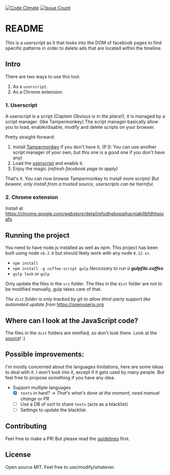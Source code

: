 [![Code Climate](https://codeclimate.com/github/Vadorequest/fb-adblock-timeline/badges/gpa.svg)](https://codeclimate.com/github/Vadorequest/fb-adblock-timeline)
[![Issue Count](https://codeclimate.com/github/Vadorequest/fb-adblock-timeline/badges/issue_count.svg)](https://codeclimate.com/github/Vadorequest/fb-adblock-timeline)

# README

This is a *userscript* as it that looks into the DOM of facebook pages to find specific patterns in order to delete ads that are located within the timeline.

## Intro

There are two ways to use this tool.

1. As a `userscript`.
1. As a Chrome extension.

### 1. Userscript

A userscript is a script *(Captain Obvious is in the place!)*, it is managed by a script manager. (like Tampermonkey)
The script manager basically allow you to load, enable/disable, modify and delete scripts on your browser.

Pretty straight-forward:

1. Install [Tampermonkey](https://chrome.google.com/webstore/detail/tampermonkey/dhdgffkkebhmkfjojejmpbldmpobfkfo) if you don't have it. (P.S: You can use another script manager of your own, but this one is a good one if you don't have any)
1. Load the [userscript](./dist/userscript/fb-adblock-timeline.user.js) and enable it.
1. Enjoy the magic *(refresh facebook page to apply)*

That's it. You can now browse Tampermonkey to install more scripts! 
*But beware, only install from a trusted source, userscripts can be harmful.*


### 2. Chrome extension

Install at https://chrome.google.com/webstore/detail/efodhgbopaihacnjakjllbfdhhpioafo

## Running the project

You need to have node.js installed as well as npm. This project has been built using node `v6.2.0` but should likely work with any node `0.12.x+`.

- `npm install`
- `npm install -g coffee-script gulp` _Necessary to run a **gulpfile.coffee**._
- `gulp look` or `gulp`

Only update the files in the `src` folder. The files in the `dist` folder are not to be modified manually, gulp takes care of that.

_The `dist` folder is only tracked by git to allow third-party support like automated update from_ https://openuserjs.org

## Where can I look at the JavaScript code?

The files in the `dist` folders are minified, so don't look there. Look at the [source](./src/index.coffee)! :)

## Possible improvements:

I'm mostly concerned about the languages limitations, here are some ideas to deal with it.
I won't look into it, except if it gets used by many people. But feel free to propose something if you have any idea.

- Support multiple languages 
    - [x] `texts` in hard? -> *That's what's done at the moment, need manual change or PR*
    - [ ] Use a DB of sort to share `texts` (acts as a blacklist)
    - [ ] Settings to update the blacklist.

## Contributing

Feel free to make a PR! But please read the [guidelines](./CONTRIBUTING.md) first.

## License

Open source MIT. Feel free to use/modify/whatever.

